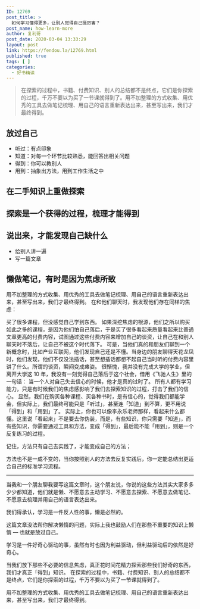 ```yaml
---
ID: 12769
post_title: >
  如何学习懂得更多，让别人觉得自己挺厉害？
post_name: how-learn-more
author: 复利哥
post_date: 2020-03-04 13:33:29
layout: post
link: https://fendou.la/12769.html
published: true
tags: [ ]
categories:
  - 好书精读
---
```

<blockquote>在探索的过程中，书籍、付费知识、别人的总结都不是终点，它们是你探索的过程，千万不要以为买了一节课就得到了。用不加整理的方式收集、用优秀的工具去做笔记梳理、用自己的语言重新表达出来，甚至写出来，我们才最终得到。</blockquote>
<h2>放过自己</h2>
<ul>
 	<li>听过：有点印象</li>
 	<li>知道：对每一个环节比较熟悉，能回答出相关问题</li>
 	<li>得到：你可以教别人</li>
 	<li>用到：抽象出方法，用到工作生活之中</li>
</ul>
<h2>在二手知识上重做探索</h2>
<h2>探索是一个获得的过程，梳理才能得到</h2>
<h2>说出来，才能发现自己缺什么</h2>
<ul>
 	<li>给别人讲一遍</li>
 	<li>写一篇文章</li>
</ul>
<h2>懒做笔记，有时是因为焦虑所致</h2>
用不加整理的方式收集、用优秀的工具去做笔记梳理、用自己的语言重新表达出来，甚至写出来，我们才最终得到。
在和他们聊天时，我发现他们存在同样的焦虑：

买了很多课程，但没感觉自己学到东西。
如果深挖焦虑的根源，他们之所以购买如此之多的课程，是因为他们怕自己落后，于是买了很多看起来质量看起来比普通文章更高的付费内容，试图通过这些付费内容来增加自己的谈资，让自己在和别人聊天时不落后，让自己不被这个时代落下。
可是，当他们真的和朋友们聊到一个新概念时，比如产业互联网，他们发现自己还是不懂。当身边的朋友聊得天花龙凤时，他们发现，他们不仅没法插话，甚至想插话都想不起自己当时听的付费内容里讲了什么。所谓的谈资，瞬间变成瘫姿。
很惭愧，我并没有完成大学的学业，但离开大学这 10 年，我没有一刻觉得自己落后于这个社会，借用《飞驰人生》里的一句话：
当一个人对自己失去信心的时候，他才是真的过时了。
所有人都有学习能力，只是有时候我们的焦虑感影响了我们去探索知识的过程，打击了我们的信心。
显然，我们在购买各种课程、买各种书时，是有信心的，觉得我们都能学会，但实际上，我们最终可能只是「听过」，甚至连「知道」到不算，更不用说「得到」和「用到」了。
实际上，你也可以像李永乐老师那样，看起来什么都懂。这里说「看起来」不是要去你伪装，而是，有些知识，你只需要「知道」，而有些知识，你需要通过工具和方法，变成「得到」，最后能不能「用到」，则是一个反复练习的过程。

记住，方法只有自己去实践了，才能变成自己的方法；

方法也不是一成不变的，当你按照别人的方法去反复实践后，你一定能总结出更适合自己的标准学习流程。

<hr />

当我和一个朋友聊我要写这篇文章时，这个朋友说，你说的这些方法其实大家多多少少都知道，他们就是懒、不愿意去主动学习、不愿意去探索、不愿意去做笔记、不愿意去梳理并用自己的语言表达出来。

我们得承认，学习是一件反人性的事，懒是必然的。

这篇文章没法帮你解决懒惰的问题，实际上我也鼓励人们在那些不重要的知识上懒惰 — 也就是放过自己。

学习是一件好奇心驱动的事，虽然有时也因为利益驱动，但利益驱动后的依然是好奇心。

当我们放下那些不必要的信息焦虑，真正花时间花精力探索那些我们好奇的东西，我们才真正「得到」知识。
在探索的过程中，书籍、付费知识、别人的总结都不是终点，它们是你探索的过程，千万不要以为买了一节课就得到了。

用不加整理的方式收集、用优秀的工具去做笔记梳理、用自己的语言重新表达出来，甚至写出来，我们才最终得到。